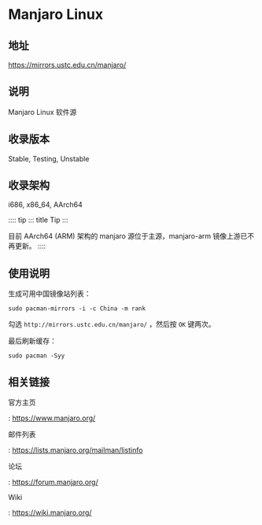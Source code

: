 # Manjaro Linux

## 地址

<https://mirrors.ustc.edu.cn/manjaro/>

## 说明

Manjaro Linux 软件源

## 收录版本

Stable, Testing, Unstable

## 收录架构

i686, x86_64, AArch64

:::: tip
::: title
Tip
:::

目前 AArch64 (ARM) 架构的 manjaro 源位于主源，manjaro-arm
镜像上游已不再更新。
::::

## 使用说明

生成可用中国镜像站列表：

    sudo pacman-mirrors -i -c China -m rank

勾选 `http://mirrors.ustc.edu.cn/manjaro/` ，然后按 `OK` 键两次。

最后刷新缓存：

    sudo pacman -Syy

## 相关链接

官方主页

:   <https://www.manjaro.org/>

邮件列表

:   <https://lists.manjaro.org/mailman/listinfo>

论坛

:   <https://forum.manjaro.org/>

Wiki

:   <https://wiki.manjaro.org/>
